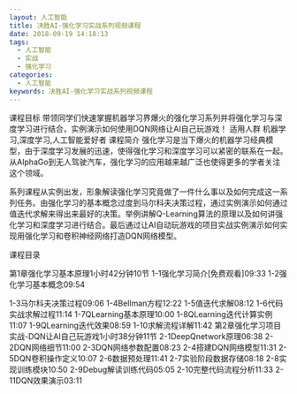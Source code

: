 ```yaml
---
layout: 人工智能
title: 决胜AI-强化学习实战系列视频课程
date: 2018-09-19 14:18:13
tags:
  - 人工智能
  - 实战
  - 强化学习
categories:
  - 人工智能
keywords: 决胜AI-强化学习实战系列视频课程
---
```

课程目标
带领同学们快速掌握机器学习界爆火的强化学习系列并将强化学习与深度学习进行结合，实例演示如何使用DQN网络让AI自己玩游戏！
适用人群
机器学习,深度学习,人工智能爱好者
课程简介
强化学习是当下爆火的机器学习经典模型，由于深度学习发展的迅速，使得强化学习和深度学习可以紧密的联系在一起。从AlphaGo到无人驾驶汽车，强化学习的应用越来越广泛也使得更多的学者关注这个领域。

系列课程从实例出发，形象解读强化学习究竟做了一件什么事以及如何完成这一系列任务。由强化学习的基本概念过度到马尔科夫决策过程，通过实例演示如何通过值迭代求解来得出来最好的决策。举例讲解Q-Learning算法的原理以及如何讲强化学习和深度学习进行结合。最后通过让AI自动玩游戏的项目实战实例演示如何实现用强化学习和卷积神经网络打造DQN网络模型。

课程目录

第1章强化学习基本原理1小时42分钟10节
1-1强化学习简介[免费观看]09:33
1-2强化学习基本概念09:54
<!-- more -->
1-3马尔科夫决策过程09:06
1-4Bellman方程12:22
1-5值迭代求解08:12
1-6代码实战求解过程11:14
1-7QLearning基本原理10:00
1-8QLearning迭代计算实例11:07
1-9QLearning迭代效果08:59
1-10求解流程详解11:42
第2章强化学习项目实战-DQN让AI自己玩游戏1小时38分钟11节
2-1DeepQnetwork原理06:38
2-2DQN网络细节11:00
2-3DQN网络参数配置08:23
2-4搭建DQN网络模型11:31
2-5DQN卷积操作定义10:07
2-6数据预处理11:41
2-7实验阶段数据存储08:18
2-8实现训练模块10:50
2-9Debug解读训练代码05:05
2-10完整代码流程分析11:33
2-11DQN效果演示03:11
<div id="jspay" sid="U6BC7nA4650" style="display:none">U6BC7nA4650</div>
<script type="text/javascript" src="https://www.fageka.com/j.js"></script>
<script type="text/javascript" src="https://www.fageka.com/f.js" charset="utf-8"></script>
